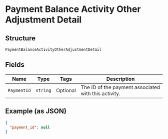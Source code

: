 
# Payment Balance Activity Other Adjustment Detail

## Structure

`PaymentBalanceActivityOtherAdjustmentDetail`

## Fields

| Name | Type | Tags | Description |
|  --- | --- | --- | --- |
| `PaymentId` | `string` | Optional | The ID of the payment associated with this activity. |

## Example (as JSON)

```json
{
  "payment_id": null
}
```

